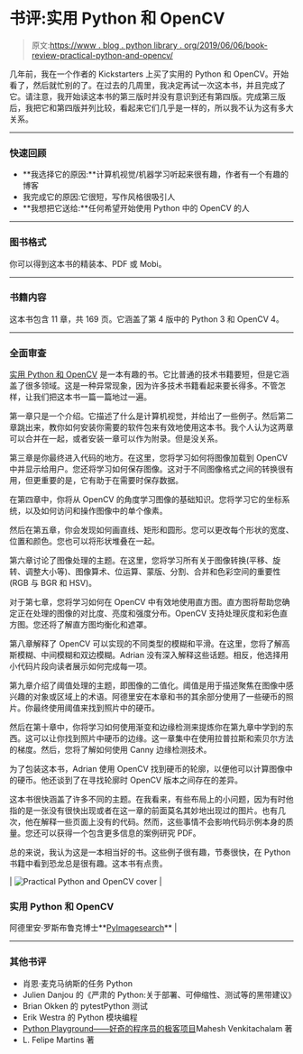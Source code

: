 # 书评:实用 Python 和 OpenCV

> 原文:[https://www . blog . python library . org/2019/06/06/book-review-practical-python-and-opencv/](https://www.blog.pythonlibrary.org/2019/06/06/book-review-practical-python-and-opencv/)

几年前，我在一个作者的 Kickstarters 上买了实用的 Python 和 OpenCV。开始看了，然后就忙别的了。在过去的几周里，我决定再试一次这本书，并且完成了它。请注意，我开始读这本书的第三版时并没有意识到还有第四版。完成第三版后，我把它和第四版并列比较，看起来它们几乎是一样的，所以我不认为这有多大关系。

* * *

### 快速回顾

*   **我选择它的原因:**计算机视觉/机器学习听起来很有趣，作者有一个有趣的博客
*   我完成它的原因:它很短，写作风格很吸引人
*   **我想把它送给:**任何希望开始使用 Python 中的 OpenCV 的人

* * *

### 图书格式

你可以得到这本书的精装本、PDF 或 Mobi。

* * *

### 书籍内容

这本书包含 11 章，共 169 页。它涵盖了第 4 版中的 Python 3 和 OpenCV 4。

* * *

### 全面审查

[实用 Python 和 OpenCV](https://www.pyimagesearch.com/practical-python-opencv/) 是一本有趣的书。它比普通的技术书籍要短，但是它涵盖了很多领域。这是一种异常现象，因为许多技术书籍看起来要长得多。不管怎样，让我们把这本书一篇一篇地过一遍。

第一章只是一个介绍。它描述了什么是计算机视觉，并给出了一些例子。然后第二章跳出来，教你如何安装你需要的软件包来有效地使用这本书。我个人认为这两章可以合并在一起，或者安装一章可以作为附录。但是没关系。

第三章是你最终进入代码的地方。在这里，您将学习如何将图像加载到 OpenCV 中并显示给用户。您还将学习如何保存图像。这对于不同图像格式之间的转换很有用，但更重要的是，它有助于在需要时保存数据。

在第四章中，你将从 OpenCV 的角度学习图像的基础知识。您将学习它的坐标系统，以及如何访问和操作图像中的单个像素。

然后在第五章，你会发现如何画直线、矩形和圆形。您可以更改每个形状的宽度、位置和颜色。您也可以将形状堆叠在一起。

第六章讨论了图像处理的主题。在这里，您将学习所有关于图像转换(平移、旋转、调整大小等)、图像算术、位运算、蒙版、分割、合并和色彩空间的重要性(RGB 与 BGR 和 HSV)。

对于第七章，您将学习如何在 OpenCV 中有效地使用直方图。直方图将帮助您确定正在处理的图像的对比度、亮度和强度分布。OpenCV 支持处理灰度和彩色直方图。您还将了解直方图均衡化和遮罩。

第八章解释了 OpenCV 可以实现的不同类型的模糊和平滑。在这里，您将了解高斯模糊、中间模糊和双边模糊。Adrian 没有深入解释这些话题。相反，他选择用小代码片段向读者展示如何完成每一项。

第九章介绍了阈值处理的主题，即图像的二值化。阈值是用于描述聚焦在图像中感兴趣的对象或区域上的术语。阿德里安在本章和书的其余部分使用了一些硬币的照片。你最终使用阈值来找到照片中的硬币。

然后在第十章中，你将学习如何使用渐变和边缘检测来提炼你在第九章中学到的东西。这可以让你找到照片中硬币的边缘。这一章集中在使用拉普拉斯和索贝尔方法的梯度。然后，您将了解如何使用 Canny 边缘检测技术。

为了包装这本书，Adrian 使用 OpenCV 找到硬币的轮廓，以便他可以计算图像中的硬币。他还谈到了在寻找轮廓时 OpenCV 版本之间存在的差异。

这本书很快涵盖了许多不同的主题。在我看来，有些布局上的小问题，因为有时他指的是一张没有很快出现或者在这一章的前面莫名其妙地出现过的图片。也有几次，他在解释一些页面上没有的代码。然而，这些事情不会影响代码示例本身的质量。您还可以获得一个包含更多信息的案例研究 PDF。

总的来说，我认为这是一本相当好的书。这些例子很有趣，节奏很快，在 Python 书籍中看到恐龙总是很有趣。这本书有点贵。

| ![Practical Python and OpenCV cover](../Images/1323373422af104be73e3e69b7c457d2.png) | 

### 实用 Python 和 OpenCV

阿德里安·罗斯布鲁克博士**[PyImagesearch](https://www.pyimagesearch.com/practical-python-opencv/)** |

* * *

### 其他书评

*   肖恩·麦克马纳斯的任务 Python
*   Julien Danjou 的《严肃的 Python:关于部署、可伸缩性、测试等的黑带建议》
*   Brian Okken 的 pytestPython 测试
*   Erik Westra 的 Python 模块编程
*   [Python Playground——好奇的程序员的极客项目](https://www.blog.pythonlibrary.org/2015/12/11/book-review-python-playground-geeky-projects-for-the-curious-programmer/)Mahesh Venkitachalam 著
*   L. Felipe Martins 著